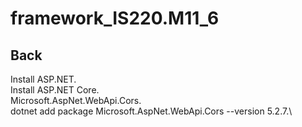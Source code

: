 # framework_IS220.M11_6

## Back 
Install ASP.NET.\
Install ASP.NET Core.\
Microsoft.AspNet.WebApi.Cors.\
dotnet add package Microsoft.AspNet.WebApi.Cors --version 5.2.7.\
